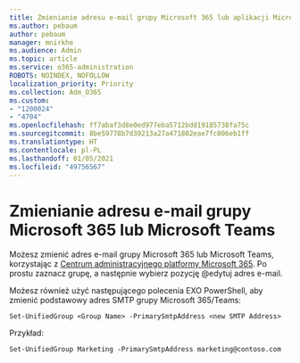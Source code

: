 ```yaml
---
title: Zmienianie adresu e-mail grupy Microsoft 365 lub aplikacji Microsoft Teams
ms.author: pebaum
author: pebaum
manager: mnirkhe
ms.audience: Admin
ms.topic: article
ms.service: o365-administration
ROBOTS: NOINDEX, NOFOLLOW
localization_priority: Priority
ms.collection: Adm_O365
ms.custom:
- "1200024"
- "4704"
ms.openlocfilehash: ff7abaf3d8e0ed977eba5712bdd19185738fa75c
ms.sourcegitcommit: 8be59778b7d39213a27a471802eae7fc006eb1ff
ms.translationtype: HT
ms.contentlocale: pl-PL
ms.lasthandoff: 01/05/2021
ms.locfileid: "49756567"
---
```

# <a name="change-email-address-of-a-microsoft-365-group-or-microsoft-teams"></a>Zmienianie adresu e-mail grupy Microsoft 365 lub Microsoft Teams

Możesz zmienić adres e-mail grupy Microsoft 365 lub Microsoft Teams, korzystając z [Centrum administracyjnego platformy Microsoft 365](https://admin.microsoft.com/). Po prostu zaznacz grupę, a następnie wybierz pozycję @edytuj adres e-mail.

Możesz również użyć następującego polecenia EXO PowerShell, aby zmienić podstawowy adres SMTP grupy Microsoft 365/Teams:

`Set-UnifiedGroup <Group Name> -PrimarySmtpAddress <new SMTP Address>`

Przykład: 

`Set-UnifiedGroup Marketing -PrimarySmtpAddress marketing@contoso.com`
